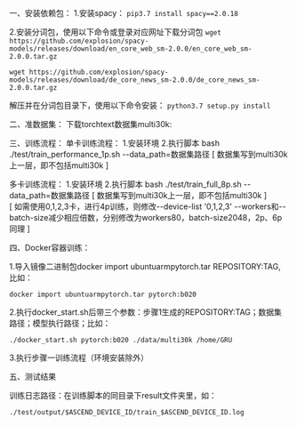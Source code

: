一、安装依赖包：
1.安装spacy：
`pip3.7 install spacy==2.0.18`

2.安装分词包，使用以下命令或登录对应网址下载分词包
`wget https://github.com/explosion/spacy-models/releases/download/en_core_web_sm-2.0.0/en_core_web_sm-2.0.0.tar.gz`

`wget https://github.com/explosion/spacy-models/releases/download/de_core_news_sm-2.0.0/de_core_news_sm-2.0.0.tar.gz`

解压并在分词包目录下，使用以下命令安装：
`python3.7 setup.py install`


二、准数据集：
下载torchtext数据集multi30k:

三、训练流程：
单卡训练流程：
	1.安装环境
	2.执行脚本 bash ./test/train_performance_1p.sh --data_path=数据集路径            [ 数据集写到multi30k上一层，即不包括multi30k ]
                
多卡训练流程：
	1.安装环境
	2.执行脚本 bash ./test/train_full_8p.sh --data_path=数据集路径       [ 数据集写到multi30k上一层，即不包括multi30k ]                    
	[ 如需使用0,1,2,3卡，进行4p训练，则修改--device-list '0,1,2,3'
	--workers和--batch-size减少相应倍数，分别修改为workers80，batch-size2048，2p、6p同理 ]
    	
四、Docker容器训练：

1.导入镜像二进制包docker import ubuntuarmpytorch.tar REPOSITORY:TAG, 比如：

    docker import ubuntuarmpytorch.tar pytorch:b020
2.执行docker_start.sh后带三个参数：步骤1生成的REPOSITORY:TAG；数据集路径；模型执行路径；比如：

    ./docker_start.sh pytorch:b020 ./data/multi30k /home/GRU
3.执行步骤一训练流程（环境安装除外）

五、测试结果

训练日志路径：在训练脚本的同目录下result文件夹里，如：

    ./test/output/$ASCEND_DEVICE_ID/train_$ASCEND_DEVICE_ID.log
